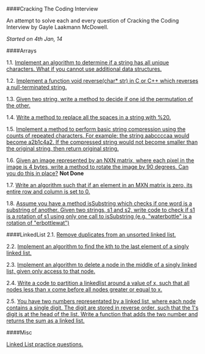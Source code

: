 ####Cracking The Coding Interview

An attempt to solve each and every question of Cracking the Coding Interview by Gayle Laakmann McDowell.

_Started on 4th Jan, 14_


####Arrays

1.1. [Implement an algorithm to determine if a string has all unique characters. What if you cannot use additional data structures.](https://github.com/prashishh/Cracking-The-Coding-Interview/tree/master/1.1%20OneDotOne)

1.2. [Implement a function void reverse(char* str) in C or C++ which reverses a null-terminated string.](https://github.com/prashishh/Cracking-The-Coding-Interview/tree/master/1.2%20OneDotTwo)

1.3. [Given two string, write a method to decide if one id the permutation of the other.](https://github.com/prashishh/Cracking-The-Coding-Interview/tree/master/1.3%20OneDotThree)

1.4. [Write a method to replace all the spaces in a string with %20.](https://github.com/prashishh/Cracking-The-Coding-Interview/tree/master/1.4%20OneDotFour)

1.5. [Implement a method to perform basic string compression using the counts of repeated characters. For example: the string aabccccaa would become a2b1c4a2. If the compressed string would not become smaller than the original string, then return original string.](https://github.com/prashishh/Cracking-The-Coding-Interview/tree/master/1.5%20OneDotFive)

1.6. [Given an image represented by an NXN matrix, where each pixel in the image is 4 bytes, write a method to rotate the image by 90 degrees. Can you do this in place?](https://github.com/prashishh/Cracking-The-Coding-Interview/tree/master/1.6%20OneDotSix) __Not Done__


1.7. [Write an algorithm such that if an element in an MXN matrix is zero, its entire row and column is set to 0.](https://github.com/prashishh/Cracking-The-Coding-Interview/tree/master/1.7%20OneDotSeven)


1.8. [Assume you have a method isSubstring which checks if one word is a substring of another. Given two strings, s1 and s2, write code to check if s1 is a rotation of s1 using only one call to isSubstring (e.g. "waterbottle" is a rotation of "erbottlewat")](https://github.com/prashishh/Cracking-The-Coding-Interview/tree/master/1.8%20OneDotEight)

####LinkedList
2.1. [Remove duplicates from an unsorted linked list.](https://github.com/prashishh/Cracking-The-Coding-Interview/tree/master/2.1%20TwoDotOne)


2.2. [Implement an algorithm to find the kth to the last element of a singly linked list.](https://github.com/prashishh/Cracking-The-Coding-Interview/tree/master/2.2%20TwoDotTwo)


2.3. [Implement an algorithm to delete a node in the middle of a singly linked list, given only access to that node.](https://github.com/prashishh/Cracking-The-Coding-Interview/tree/master/2.3%20TwoDotThree)


2.4. [Write a code to partition a linkedlist around a value of x, such that all nodes less than x come before all nodes greater or equal to x.](https://github.com/prashishh/Cracking-The-Coding-Interview/tree/master/2.4%20TwoDotFour)


2.5. [You have two numbers representated by a linked list, where each node contains a single digit. The digit are stored in reverse order, such that the 1's digit is at the head of the list. Write a function that adds the two number and returns the sum as a linked list.](https://github.com/prashishh/Cracking-The-Coding-Interview/tree/master/2.5%20TwoDotFive)

####Misc

[Linked List practice questions.](https://github.com/prashishh/Cracking-The-Coding-Interview/tree/master/LinkedList/Singly%20Linked%20List)

